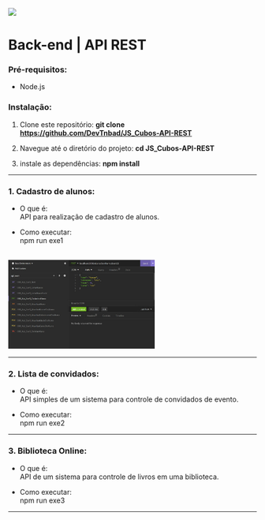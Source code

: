 ![](https://i.imgur.com/xG74tOh.png)

# Back-end | API REST

### Pré-requisitos:
- Node.js

### Instalação:
1. Clone este repositório:
**git clone https://github.com/DevTnbad/JS_Cubos-API-REST**

2. Navegue até o diretório do projeto: 
**cd JS_Cubos-API-REST**

3. instale as dependências:
**npm install**
---
### 1. Cadastro de alunos:

- O que é: 
<br>API para realização de cadastro de alunos.


- Como executar:
<br> npm run exe1
<br>

<div align="center>

<img height="180" src=prints/ListaAlunos.jpeg>
<img height="180" src=prints/cadastraAlunos.jpeg>

</div>

<hr>

### 2. Lista de convidados:

- O que é: 
<br>API simples de um sistema para controle de convidados de evento.


- Como executar: 
<br> npm run exe2


---
### 3. Biblioteca Online:

- O que é: 
<br>API de um sistema para controle de livros em uma biblioteca.


- Como executar: 
<br> npm run exe3


---
